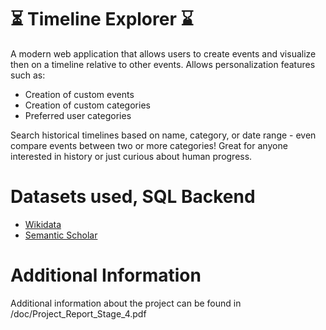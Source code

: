 # ⏳ Timeline Explorer ⌛
A modern web application that allows users to create events and visualize then on a timeline relative to other events. Allows personalization features such as:

- Creation of custom events
- Creation of custom categories
- Preferred user categories

Search historical timelines based on name, category, or date range - even compare events between two or more categories! Great for anyone interested in history or just curious about human progress. 

# Datasets used, SQL Backend
- [Wikidata](https://www.wikidata.org/)
- [Semantic Scholar](https://www.semanticscholar.org/)

# Additional Information
Additional information about the project can be found in /doc/Project_Report_Stage_4.pdf
